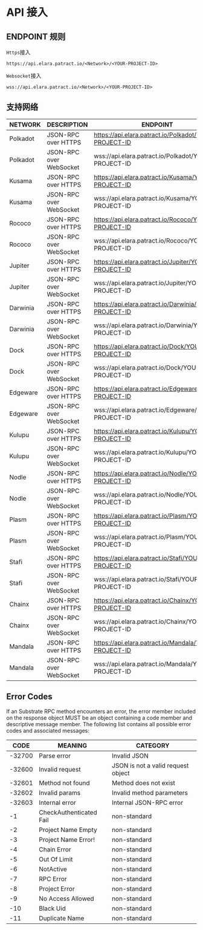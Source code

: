 # API 接入

## ENDPOINT 规则

`Https`接入
```
https://api.elara.patract.io/<Network>/<YOUR-PROJECT-ID>
```

`Websocket`接入
```
wss://api.elara.patract.io/<Network>/<YOUR-PROJECT-ID>
```


##  支持网络


| **NETWORK** | **DESCRIPTION**         | ENDPOINT                                              |
| ----------- | ----------------------- | ----------------------------------------------------- |
| Polkadot    | JSON-RPC over HTTPS     | https://api.elara.patract.io/Polkadot/YOUR-PROJECT-ID |
| Polkadot    | JSON-RPC over WebSocket | wss://api.elara.patract.io/Polkadot/YOUR-PROJECT-ID   |
| Kusama      | JSON-RPC over HTTPS     | https://api.elara.patract.io/Kusama/YOUR-PROJECT-ID   |
| Kusama      | JSON-RPC over WebSocket | wss://api.elara.patract.io/Kusama/YOUR-PROJECT-ID     |
| Rococo      | JSON-RPC over HTTPS     | https://api.elara.patract.io/Rococo/YOUR-PROJECT-ID   |
| Rococo      | JSON-RPC over WebSocket | wss://api.elara.patract.io/Rococo/YOUR-PROJECT-ID     |
| Jupiter      | JSON-RPC over HTTPS     | https://api.elara.patract.io/Jupiter/YOUR-PROJECT-ID   |
| Jupiter      | JSON-RPC over WebSocket | wss://api.elara.patract.io/Jupiter/YOUR-PROJECT-ID     |
| Darwinia      | JSON-RPC over HTTPS     | https://api.elara.patract.io/Darwinia/YOUR-PROJECT-ID   |
| Darwinia      | JSON-RPC over WebSocket | wss://api.elara.patract.io/Darwinia/YOUR-PROJECT-ID     |
| Dock      | JSON-RPC over HTTPS     | https://api.elara.patract.io/Dock/YOUR-PROJECT-ID   |
| Dock      | JSON-RPC over WebSocket | wss://api.elara.patract.io/Dock/YOUR-PROJECT-ID     |
| Edgeware      | JSON-RPC over HTTPS     | https://api.elara.patract.io/Edgeware/YOUR-PROJECT-ID   |
| Edgeware      | JSON-RPC over WebSocket | wss://api.elara.patract.io/Edgeware/YOUR-PROJECT-ID     |
| Kulupu      | JSON-RPC over HTTPS     | https://api.elara.patract.io/Kulupu/YOUR-PROJECT-ID   |
| Kulupu      | JSON-RPC over WebSocket | wss://api.elara.patract.io/Kulupu/YOUR-PROJECT-ID     |
| Nodle       | JSON-RPC over HTTPS     | https://api.elara.patract.io/Nodle/YOUR-PROJECT-ID   |
| Nodle       | JSON-RPC over WebSocket | wss://api.elara.patract.io/Nodle/YOUR-PROJECT-ID     |
| Plasm      | JSON-RPC over HTTPS     | https://api.elara.patract.io/Plasm/YOUR-PROJECT-ID   |
| Plasm      | JSON-RPC over WebSocket | wss://api.elara.patract.io/Plasm/YOUR-PROJECT-ID     |
| Stafi      | JSON-RPC over HTTPS     | https://api.elara.patract.io/Stafi/YOUR-PROJECT-ID   |
| Stafi      | JSON-RPC over WebSocket | wss://api.elara.patract.io/Stafi/YOUR-PROJECT-ID     |
| Chainx      | JSON-RPC over HTTPS     | https://api.elara.patract.io/Chainx/YOUR-PROJECT-ID   |
| Chainx      | JSON-RPC over WebSocket | wss://api.elara.patract.io/Chainx/YOUR-PROJECT-ID     |
| Mandala      | JSON-RPC over HTTPS     | https://api.elara.patract.io/Mandala/YOUR-PROJECT-ID   |
| Mandala      | JSON-RPC over WebSocket | wss://api.elara.patract.io/Mandala/YOUR-PROJECT-ID     |


## Error Codes

If an Substrate RPC method encounters an error, the error member included on the response object MUST be an object containing a code member and descriptive message member. The following list contains all possible error codes and associated messages:


| **CODE** | ****MEANING****         | **CATEGORY**                       |
| -------- | ----------------------- | ---------------------------------- |
| -32700   | Parse error             | Invalid JSON                       |
| -32600   | Invalid request         | JSON is not a valid request object |
| -32601   | Method not found        | Method does not exist              |
| -32602   | Invalid params          | Invalid method parameters          |
| -32603   | Internal error          | Internal JSON-RPC error            |
| -1       | CheckAuthenticated Fail | non-standard                       |
| -2       | Project Name Empty      | non-standard                       |
| -3       | Project Name Error!     | non-standard                       |
| -4       | Chain Error             | non-standard                       |
| -5       | Out Of Limit            | non-standard                       |
| -6       | NotActive               | non-standard                       |
| -7       | RPC Error               | non-standard                       |
| -8       | Project  Error          | non-standard                       |
| -9       | No Access Allowed       | non-standard                       |
| -10      | Black Uid               | non-standard                       |
| -11      | Duplicate Name          | non-standard                       |



